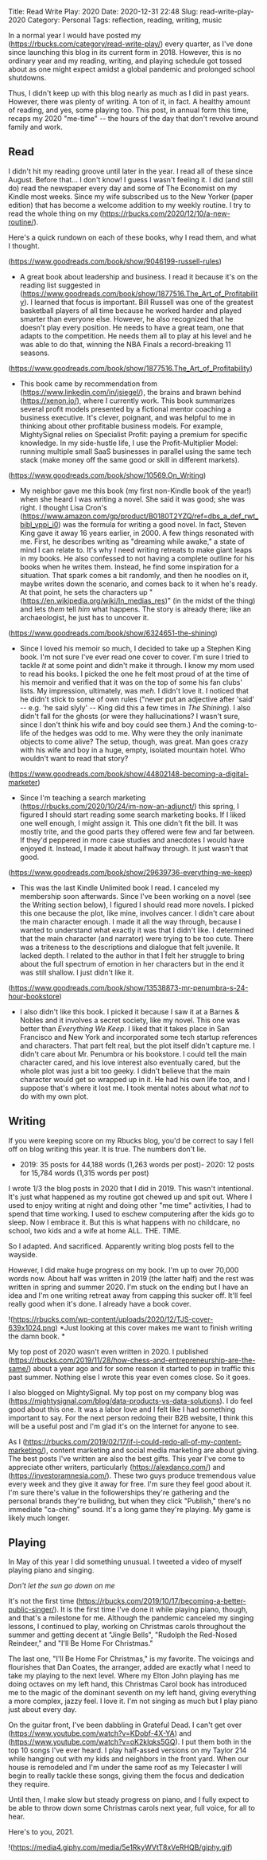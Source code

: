 Title: Read Write Play: 2020
Date: 2020-12-31 22:48
Slug: read-write-play-2020
Category: Personal
Tags: reflection, reading, writing, music

In a normal year I would have posted my (https://rbucks.com/category/read-write-play/) every quarter, as I've done since launching this blog in its current form in 2018. However, this is no ordinary year and my reading, writing, and playing schedule got tossed about as one might expect amidst a global pandemic and prolonged school shutdowns. 

Thus, I didn't keep up with this blog nearly as much as I did in past years. However, there was plenty of writing. A ton of it, in fact. A healthy amount of reading, and yes, some playing too. This post, in annual form this time, recaps my 2020 "me-time" -- the hours of the day that don't revolve around family and work. 

## Read

I didn't hit my reading groove until later in the year. I read all of these since August. Before that... I don't know! I guess I wasn't feeling it. I did (and still do) read the newspaper every day and some of The Economist on my Kindle most weeks. Since my wife subscribed us to the New Yorker (paper edition) that has become a welcome addition to my weekly routine. I try to read the whole thing on my (https://rbucks.com/2020/12/10/a-new-routine/). 

Here's a quick rundown on each of these books, why I read them, and what I thought.

(https://www.goodreads.com/book/show/9046199-russell-rules)

- A great book about leadership and business. I read it because it's on the reading list suggested in (https://www.goodreads.com/book/show/1877516.The_Art_of_Profitability). I learned that focus is important. Bill Russell was one of the greatest basketball players of all time because he worked harder and played smarter than everyone else. However, he also recognized that he doesn't play every position. He needs to have a great team, one that adapts to the competition. He needs them all to play at his level and he was able to do that, winning the NBA Finals a record-breaking 11 seasons.

(https://www.goodreads.com/book/show/1877516.The_Art_of_Profitability)

- This book came by recommendation from (https://www.linkedin.com/in/jsiegel/), the brains and brawn behind (https://xenon.io/), where I currently work. This book summarizes several profit models presented by a fictional mentor coaching a business executive. It's clever, poignant, and was helpful to me in thinking about other profitable business models. For example, MightySignal relies on Specialist Profit: paying a premium for specific knowledge. In my side-hustle life, I use the Profit-Multiplier Model: running multiple small SaaS businesses in parallel using the same tech stack (make money off the same good or skill in different markets). 

(https://www.goodreads.com/book/show/10569.On_Writing)

- My neighbor gave me this book (my first non-Kindle book of the year!) when she heard I was writing a novel. She said it was good; she was right. I thought Lisa Cron's (https://www.amazon.com/gp/product/B0180T2YZQ/ref=dbs_a_def_rwt_bibl_vppi_i0) was the formula for writing a good novel. In fact, Steven King gave it away 16 years earlier, in 2000. A few things resonated with me. First, he describes writing as "dreaming while awake," a state of mind I can relate to. It's why I need writing retreats to make giant leaps in my books. He also confessed to not having a complete outline for his books when he writes them. Instead, he find some inspiration for a situation. That spark comes a bit randomly, and then he noodles on it, maybe writes down the scenario, and comes back to it when he's ready. At that point, he sets the characters up "(https://en.wikipedia.org/wiki/In_medias_res)" (in the midst of the thing) and lets *them* tell *him* what happens. The story is already there; like an archaeologist, he just has to uncover it. 

(https://www.goodreads.com/book/show/6324651-the-shining)

- Since I loved his memoir so much, I decided to take up a Stephen King book. I'm not sure I've ever read one cover to cover. I'm sure I tried to tackle *It* at some point and didn't make it through. I know my mom used to read his books. I picked the one he felt most proud of at the time of his memoir and verified that it was on the top of some his fan clubs' lists. My impression, ultimately, was *meh.* I didn't love it. I noticed that he didn't stick to some of own rules ("never put an adjective after 'said' -- e.g. 'he said slyly' -- King did this a few times in *The Shining*). I also didn't fall for the ghosts (or were they hallucinations? I wasn't sure, since I don't think his wife and boy could see them.) And the coming-to-life of the hedges was odd to me. Why were they the only inanimate objects to come alive? The setup, though, was great. Man goes crazy with his wife and boy in a huge, empty, isolated mountain hotel. Who wouldn't want to read that story?

(https://www.goodreads.com/book/show/44802148-becoming-a-digital-marketer)

- Since I'm teaching a search marketing (https://rbucks.com/2020/10/24/im-now-an-adjunct/) this spring, I figured I should start reading some search marketing books. If I liked one well enough, I might assign it. This one didn't fit the bill. It was mostly trite, and the good parts they offered were few and far between. If they'd peppered in more case studies and anecdotes I would have enjoyed it. Instead, I made it about halfway through.  It just wasn't that good. 

(https://www.goodreads.com/book/show/29639736-everything-we-keep)

- This was the last Kindle Unlimited book I read. I canceled my membership soon afterwards. Since I've been working on a novel (see the Writing section below), I figured I should read more novels. I picked this one because the plot, like mine, involves cancer. I didn't care about the main character enough. I made it all the way through, because I wanted to understand what exactly it was that I didn't like. I determined that the main character (and narrator) were trying to be too cute. There was a triteness to the descriptions and dialogue that felt juvenile. It lacked depth. I related to the author in that I felt her struggle to bring about the full spectrum of emotion in her characters but in the end it was still shallow. I just didn't like it. 

(https://www.goodreads.com/book/show/13538873-mr-penumbra-s-24-hour-bookstore)

- I also didn't like this book. I picked it because I saw it at a Barnes & Nobles and it involves a secret society, like my novel. This one was better than *Everything We Keep*. I liked that it takes place in San Francisco and New York and incorporated some tech startup references and characters. That part felt real, but the plot itself didn't capture me. I didn't care about Mr. Penumbra or his bookstore. I could tell the main character cared, and his love interest also eventually cared, but the whole plot was just a bit too geeky. I didn't believe that the main character would get so wrapped up in it. He had his own life too, and I suppose that's where it lost me. I took mental notes about what *not* to do with my own plot. 

## Writing

If you were keeping score on my Rbucks blog, you'd be correct to say I fell off on blog writing this year. It is true. The numbers don't lie.

- 2019: 35 posts for 44,188 words (1,263 words per post)- 2020: 12 posts for 15,784 words (1,315 words per post)

I wrote 1/3 the blog posts in 2020 that I did in 2019. This wasn't intentional. It's just what happened as my routine got chewed up and spit out. Where I used to enjoy writing at night and doing other "me time" activities, I had to spend that time working. I used to eschew computering after the kids go to sleep. Now I embrace it. But this is what happens with no childcare, no school, two kids and a wife at home ALL. THE. TIME. 

So I adapted. And sacrificed. Apparently writing blog posts fell to the wayside. 

However, I did make huge progress on my book. I'm up to over 70,000 words now. About half was written in 2019 (the latter half) and the rest was written in spring and summer 2020. I'm stuck on the ending but I have an idea and I'm one writing retreat away from capping this sucker off. It'll feel really good when it's done. I already have a book cover. 

!(https://rbucks.com/wp-content/uploads/2020/12/TJS-cover-639x1024.png)
*Just looking at this cover makes me want to finish writing the damn book. *

My top post of 2020 wasn't even written in 2020. I published (https://rbucks.com/2019/11/28/how-chess-and-entrepreneurship-are-the-same/) about a year ago and for some reason it started to pop in traffic this past summer. Nothing else I wrote this year even comes close. So it goes. 

I also blogged on MightySignal. My top post on my company blog was (https://mightysignal.com/blog/data-products-vs-data-solutions). I do feel good about this one. It was a labor love and I felt like I had something important to say. For the next person redoing their B2B website, I think this will be a useful post and I'm glad it's on the Internet for anyone to see. 

As I (https://rbucks.com/2019/02/17/if-i-could-redo-all-of-my-content-marketing/), content marketing and social media marketing are about giving. The best posts I've written are also the best gifts. This year I've come to appreciate other writers, particularly (https://alexdanco.com/) and (https://investoramnesia.com/). These two guys produce tremendous value every week and they give it away for free. I'm sure they feel good about it. I'm sure there's value in the followerships they're gathering and the personal brands they're builidng, but when they click "Publish," there's no immediate "ca-ching" sound. It's a long game they're playing. My game is likely much longer. 

## Playing

In May of this year I did something unusual. I tweeted a video of myself playing piano and singing. 

*Don't let the sun go down on me*

It's not the first time (https://rbucks.com/2019/10/17/becoming-a-better-public-singer/). It is the first time I've done it while playing piano, though, and that's a milestone for me. Although the pandemic canceled my singing lessons, I continued to play, working on Christmas carols throughout the summer and getting decent at "Jingle Bells", "Rudolph the Red-Nosed Reindeer," and "I'll Be Home For Christmas." 

The last one, "I'll Be Home For Christmas," is my favorite. The voicings and flourishes that Dan Coates, the arranger, added are exactly what I need to take my playing to the next level. Where my Elton John playing has me doing octaves on my left hand, this Christmas Carol book has introduced me to the magic of the dominant seventh on my left hand, giving everything a more complex, jazzy feel. I love it. I'm not singing as much but I play piano just about every day. 

On the guitar front, I've been dabbling in Grateful Dead. I can't get over (https://www.youtube.com/watch?v=KDobf-4X-YA) and (https://www.youtube.com/watch?v=oK2klqks5GQ). I put them both in the top 10 songs I've ever heard. I play half-assed versions on my Taylor 214 while hanging out with my kids and neighbors in the front yard. When our house is remodeled and I'm under the same roof as my Telecaster I will begin to really tackle these songs, giving them the focus and dedication they require. 

Until then, I make slow but steady progress on piano, and I fully expect to be able to throw down some Christmas carols next year, full voice, for all to hear. 

Here's to you, 2021.

!(https://media4.giphy.com/media/5e1RkyWVtT8xVeRHQB/giphy.gif)